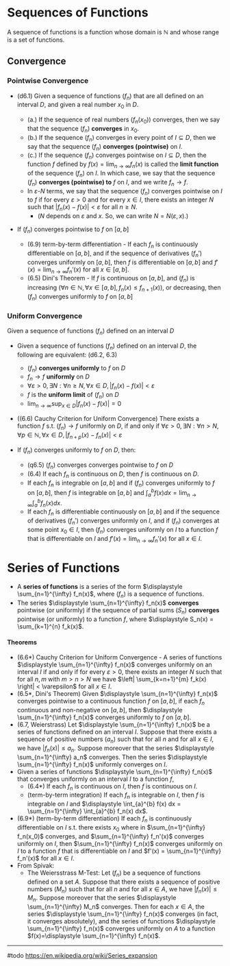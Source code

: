 # Sequences of Functions

A sequence of functions is a function whose domain is $\mathbb{N}$ and whose range is a set of functions.
## Convergence

### Pointwise Convergence

- (d6.1) Given a sequence of functions $(f_n)$ that are all defined on an interval $D$, and given a real number $x_0$ in $D$. 
    - (a.) If the sequence of real numbers $(f_n(x_0))$ converges, then we say that the sequence $(f_n)$ **converges** in $x_0$.
    - (b.) If the sequence $(f_n)$ converges in every point of $I\subseteq D$, then we say that the sequence $(f_n)$ **converges (pointwise)** on $I$.
    - (c.) If the sequence $(f_n)$ converges pointwise on $I\subseteq D$, then the function $f$ defined by $\displaystyle f(x) = \lim_{n \to \infty} f_n(x)$ is called the **limit function** of the sequence $(f_n)$ on $I$. In which case, we say that the sequence $(f_n)$ **converges (pointwise) to** $f$ on $I$, and we write $\displaystyle f_n \to f$.
    - In $\varepsilon$-$N$ terms, we say that the sequence $(f_n)$ converges pointwise on $I$ to $f$ if for every $\varepsilon > 0$ and for every $x\in I$, there exists an integer $N$ such that $|f_n(x) - f(x)| < \varepsilon$ for all $n\geq N$. 
        - ($N$ depends on $\varepsilon$ and $x$. So, we can write $N = N(\varepsilon, x)$.)

- If $(f_n)$ converges pointwise to $f$ on $[a,b]$
	- (6.9) term-by-term differentiation - If each $f_n$ is continuously differentiable on $[a,b]$, and if the sequence of derivatives $(f_n')$ converges uniformly on $[a,b]$, then $f$ is differentiable on $[a,b]$ and $\displaystyle f'(x) = \lim_{n \to \infty} f_n'(x)$ for all $x\in [a,b]$.
	- (6.5) Dini's Theorem - If $f$ is continuous on $[a,b]$, and $(f_n)$ is increasing ($\forall n \in \mathbb{N},\forall x\in [a,b],f_n(x)\leq f_{n+1}(x)$), or decreasing, then $(f_n)$ converges uniformly to $f$ on $[a,b]$

### Uniform Convergence

Given a sequence of functions $(f_n)$ defined on an interval $D$

- Given a sequence of functions $(f_n)$ defined on an interval $D$, the following are equivalent: (d6.2, 6.3)
	- $(f_n)$ **converges uniformly** to $f$ on $D$
	- $\displaystyle f_n \to f$ **uniformly** on $D$
	- $\forall\varepsilon > 0,\exists N:\forall n\geq N,\forall x \in{D},|f_n(x) - f(x)| < \varepsilon$
	- $f$ is the **uniform limit** of $(f_n)$ on $D$
	- $\displaystyle \lim_{n \to \infty} \sup_{x\in D} |f_n(x) - f(x)| = 0$

- ((6.6) Cauchy Criterion for Uniform Convergence) There exists a function $f$ s.t. $(f_n)\to f$ uniformly on $D$, if and only if $\forall\varepsilon > 0 ,\exists N:\forall n>N,\forall p\in \mathbb{N},\forall x \in D,|f_{n+p}(x) - f_n(x)| < \varepsilon$


- If $(f_n)$ converges uniformly to $f$ on $D$, then:
	- (q6.5) $(f_{n})$ converges converges pointwise to $f$ on $D$
	- (6.4) If each $f_n$ is continuous on $D$, then $f$ is continuous on $D$.
	- If each $f_n$ is integrable on $[a,b]$ and if $(f_n)$ converges uniformly to $f$ on $[a,b]$, then $f$ is integrable on $[a,b]$ and $\displaystyle \int_{a}^{b} f(x) dx = \lim_{n \to \infty} \int_{a}^{b} f_n(x) dx$.
	- If each $f_n$ is differentiable continuously on $[a,b]$ and if the sequence of derivatives $(f_n')$ converges uniformly on $I$, and if $(f_n)$ converges at some point $x_0\in I$, then $(f_n)$ converges uniformly on $I$ to a function $f$ that is differentiable on $I$ and $\displaystyle f'(x) = \lim_{n \to \infty} f_n'(x)$ for all $x\in I$.

# Series of Functions

- A **series of functions** is a series of the form $\displaystyle \sum_{n=1}^{\infty} f_n(x)$, where $(f_n)$ is a sequence of functions. 
- The series $\displaystyle \sum_{n=1}^{\infty} f_n(x)$ **converges** pointwise (or uniformly) if the sequence of partial sums $(S_n)$ **converges** pointwise (or uniformly) to a function $f$, where $\displaystyle S_n(x) = \sum_{k=1}^{n} f_k(x)$.
#### Theorems

- (6.6*) Cauchy Criterion for Uniform Convergence - A series of functions $\displaystyle \sum_{n=1}^{\infty} f_n(x)$ converges uniformly on an interval $I$ if and only if for every $\varepsilon > 0$, there exists an integer $N$ such that for all $n,m$ with $m>n>N$ we have $\left| \sum_{k=n+1}^{m} f_k(x) \right| < \varepsilon$ for all $x\in I$.
-  (6.5*, Dini's Theorem) Given $\displaystyle \sum_{n=1}^{\infty} f_n(x)$ converges pointwise to a continuous function $f$ on $[a,b]$, if each $f_n$ continuous and non-negative on $[a,b]$, then $\displaystyle \sum_{n=1}^{\infty} f_n(x)$ converges uniformly to $f$ on $[a,b]$.
- (6.7, Weierstrass) Let $\displaystyle \sum_{n=1}^{\infty} f_n(x)$ be a series of functions defined on an interval $I$. Suppose that there exists a sequence of positive numbers $(a_n)$ such that for all $n$ and for all $x\in I$, we have $|f_n(x)| \leq a_n$. Suppose moreover that the series $\displaystyle \sum_{n=1}^{\infty} a_n$ converges. Then the series $\displaystyle \sum_{n=1}^{\infty} f_n(x)$ uniformly converges on $I$.
- Given a series of functions $\displaystyle \sum_{n=1}^{\infty} f_n(x)$ that converges uniformly on an interval $I$ to a function $f$,
    - (6.4*) If each $f_n$ is continuous on $I$, then $f$ is continuous on $I$.
    - (term-by-term integration) If each $f_n$ is integrable on $I$, then $f$ is integrable on $I$ and $\displaystyle \int_{a}^{b} f(x) dx = \sum_{n=1}^{\infty} \int_{a}^{b} f_n(x) dx$.
- (6.9*) (term-by-term differentiation) If each $f_n$ is continuously differentiable on $I$ s.t. there exists $x_0$ where in $\sum_{n=1}^{\infty} f_n(x_0)$ converges, and $\sum_{n=1}^{\infty} f_n'(x)$ converges uniformly on $I$, then $\sum_{n=1}^{\infty} f_n(x)$ converges uniformly on $I$ to a function $f$ that is differentiable on $I$ and $f'(x) = \sum_{n=1}^{\infty} f_n'(x)$ for all $x\in I$.
- From Spivak:
    - The Weiersstrass M-Test: Let $(f_n)$ be a sequence of functions defined on a set $A$. Suppose that there exists a sequence of positive numbers $(M_n)$ such that for all $n$ and for all $x\in A$, we have $|f_n(x)| \leq M_n$. Suppose moreover that the series $\displaystyle \sum_{n=1}^{\infty} M_n$ converges. Then for each $x\in A$, the series $\displaystyle \sum_{n=1}^{\infty} f_n(x)$ converges (in fact, it converges absolutely), and the series of functions $\displaystyle \sum_{n=1}^{\infty} f_n(x)$ converges uniformly on $A$ to a function $f(x)=\displaystyle \sum_{n=1}^{\infty} f_n(x)$.

___

#todo  https://en.wikipedia.org/wiki/Series_expansion
